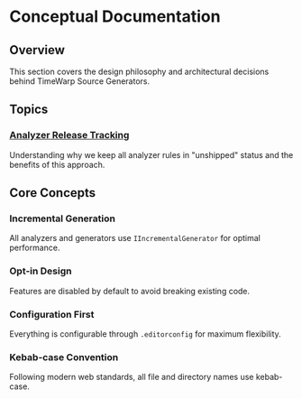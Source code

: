 # Conceptual Documentation

## Overview

This section covers the design philosophy and architectural decisions behind TimeWarp Source Generators.

## Topics

### [Analyzer Release Tracking](./analyzer-release-tracking.md)
Understanding why we keep all analyzer rules in "unshipped" status and the benefits of this approach.

## Core Concepts

### Incremental Generation
All analyzers and generators use `IIncrementalGenerator` for optimal performance.

### Opt-in Design
Features are disabled by default to avoid breaking existing code.

### Configuration First
Everything is configurable through `.editorconfig` for maximum flexibility.

### Kebab-case Convention
Following modern web standards, all file and directory names use kebab-case.